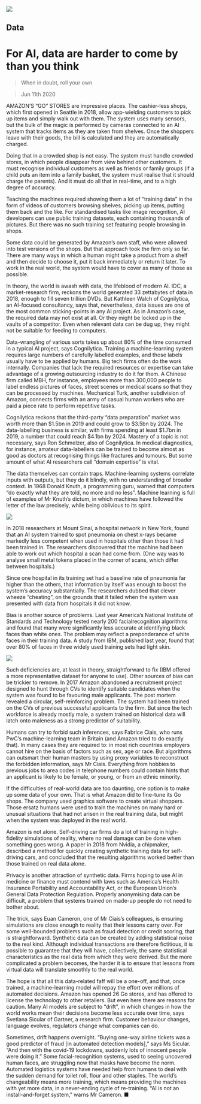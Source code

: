 ![](./images/20200613_TQD002_0.jpg)

## Data

# For AI, data are harder to come by than you think

> When in doubt, roll your own

> Jun 11th 2020

AMAZON’S “GO” STORES are impressive places. The cashier-less shops, which first opened in Seattle in 2018, allow app-wielding customers to pick up items and simply walk out with them. The system uses many sensors, but the bulk of the magic is performed by cameras connected to an AI system that tracks items as they are taken from shelves. Once the shoppers leave with their goods, the bill is calculated and they are automatically charged.

Doing that in a crowded shop is not easy. The system must handle crowded stores, in which people disappear from view behind other customers. It must recognise individual customers as well as friends or family groups (if a child puts an item into a family basket, the system must realise that it should charge the parents). And it must do all that in real-time, and to a high degree of accuracy.

Teaching the machines required showing them a lot of “training data” in the form of videos of customers browsing shelves, picking up items, putting them back and the like. For standardised tasks like image recognition, AI developers can use public training datasets, each containing thousands of pictures. But there was no such training set featuring people browsing in shops.

Some data could be generated by Amazon’s own staff, who were allowed into test versions of the shops. But that approach took the firm only so far. There are many ways in which a human might take a product from a shelf and then decide to choose it, put it back immediately or return it later. To work in the real world, the system would have to cover as many of those as possible.

In theory, the world is awash with data, the lifeblood of modern AI. IDC, a market-research firm, reckons the world generated 33 zettabytes of data in 2018, enough to fill seven trillion DVDs. But Kathleen Walch of Cognilytica, an AI-focused consultancy, says that, nevertheless, data issues are one of the most common sticking-points in any AI project. As in Amazon’s case, the required data may not exist at all. Or they might be locked up in the vaults of a competitor. Even when relevant data can be dug up, they might not be suitable for feeding to computers.

Data-wrangling of various sorts takes up about 80% of the time consumed in a typical AI project, says Cognilytica. Training a machine-learning system requires large numbers of carefully labelled examples, and those labels usually have to be applied by humans. Big tech firms often do the work internally. Companies that lack the required resources or expertise can take advantage of a growing outsourcing industry to do it for them. A Chinese firm called MBH, for instance, employees more than 300,000 people to label endless pictures of faces, street scenes or medical scans so that they can be processed by machines. Mechanical Turk, another subdivision of Amazon, connects firms with an army of casual human workers who are paid a piece rate to perform repetitive tasks.

Cognilytica reckons that the third-party “data preparation” market was worth more than $1.5bn in 2019 and could grow to $3.5bn by 2024. The data-labelling business is similar, with firms spending at least $1.7bn in 2019, a number that could reach $4.1bn by 2024. Mastery of a topic is not necessary, says Ron Schmelzer, also of Cognilytica. In medical diagnostics, for instance, amateur data-labellers can be trained to become almost as good as doctors at recognising things like fractures and tumours. But some amount of what AI researchers call “domain expertise” is vital.

The data themselves can contain traps. Machine-learning systems correlate inputs with outputs, but they do it blindly, with no understanding of broader context. In 1968 Donald Knuth, a programming guru, warned that computers “do exactly what they are told, no more and no less”. Machine learning is full of examples of Mr Knuth’s dictum, in which machines have followed the letter of the law precisely, while being oblivious to its spirit.

![](./images/20200613_TQC968.png)

In 2018 researchers at Mount Sinai, a hospital network in New York, found that an AI system trained to spot pneumonia on chest x-rays became markedly less competent when used in hospitals other than those it had been trained in. The researchers discovered that the machine had been able to work out which hospital a scan had come from. (One way was to analyse small metal tokens placed in the corner of scans, which differ between hospitals.)

Since one hospital in its training set had a baseline rate of pneumonia far higher than the others, that information by itself was enough to boost the system’s accuracy substantially. The researchers dubbed that clever wheeze “cheating”, on the grounds that it failed when the system was presented with data from hospitals it did not know.

Bias is another source of problems. Last year America’s National Institute of Standards and Technology tested nearly 200 facialrecognition algorithms and found that many were significantly less accurate at identifying black faces than white ones. The problem may reflect a preponderance of white faces in their training data. A study from IBM, published last year, found that over 80% of faces in three widely used training sets had light skin.

![](./images/20200613_TQC624.png)

Such deficiencies are, at least in theory, straightforward to fix (IBM offered a more representative dataset for anyone to use). Other sources of bias can be trickier to remove. In 2017 Amazon abandoned a recruitment project designed to hunt through CVs to identify suitable candidates when the system was found to be favouring male applicants. The post mortem revealed a circular, self-reinforcing problem. The system had been trained on the CVs of previous successful applicants to the firm. But since the tech workforce is already mostly male, a system trained on historical data will latch onto maleness as a strong predictor of suitability.

Humans can try to forbid such inferences, says Fabrice Ciais, who runs PwC’s machine-learning team in Britain (and Amazon tried to do exactly that). In many cases they are required to: in most rich countries employers cannot hire on the basis of factors such as sex, age or race. But algorithms can outsmart their human masters by using proxy variables to reconstruct the forbidden information, says Mr Ciais. Everything from hobbies to previous jobs to area codes in telephone numbers could contain hints that an applicant is likely to be female, or young, or from an ethnic minority.

If the difficulties of real-world data are too daunting, one option is to make up some data of your own. That is what Amazon did to fine-tune its Go shops. The company used graphics software to create virtual shoppers. Those ersatz humans were used to train the machines on many hard or unusual situations that had not arisen in the real training data, but might when the system was deployed in the real world.

Amazon is not alone. Self-driving car firms do a lot of training in high-fidelity simulations of reality, where no real damage can be done when something goes wrong. A paper in 2018 from Nvidia, a chipmaker, described a method for quickly creating synthetic training data for self-driving cars, and concluded that the resulting algorithms worked better than those trained on real data alone.

Privacy is another attraction of synthetic data. Firms hoping to use AI in medicine or finance must contend with laws such as America’s Health Insurance Portability and Accountability Act, or the European Union’s General Data Protection Regulation. Properly anonymising data can be difficult, a problem that systems trained on made-up people do not need to bother about.

The trick, says Euan Cameron, one of Mr Ciais’s colleagues, is ensuring simulations are close enough to reality that their lessons carry over. For some well-bounded problems such as fraud detection or credit scoring, that is straightforward. Synthetic data can be created by adding statistical noise to the real kind. Although individual transactions are therefore fictitious, it is possible to guarantee that they will have, collectively, the same statistical characteristics as the real data from which they were derived. But the more complicated a problem becomes, the harder it is to ensure that lessons from virtual data will translate smoothly to the real world.

The hope is that all this data-related faff will be a one-off, and that, once trained, a machine-learning model will repay the effort over millions of automated decisions. Amazon has opened 26 Go stores, and has offered to license the technology to other retailers. But even here there are reasons for caution. Many AI models are subject to “drift”, in which changes in how the world works mean their decisions become less accurate over time, says Svetlana Sicular of Gartner, a research firm. Customer behaviour changes, language evolves, regulators change what companies can do.

Sometimes, drift happens overnight. “Buying one-way airline tickets was a good predictor of fraud [in automated detection models],” says Ms Sicular. “And then with the covid-19 lockdowns, suddenly lots of innocent people were doing it.” Some facial-recognition systems, used to seeing uncovered human faces, are struggling now that masks have become the norm. Automated logistics systems have needed help from humans to deal with the sudden demand for toilet roll, flour and other staples. The world’s changeability means more training, which means providing the machines with yet more data, in a never-ending cycle of re-training. “AI is not an install-and-forget system,” warns Mr Cameron. ■